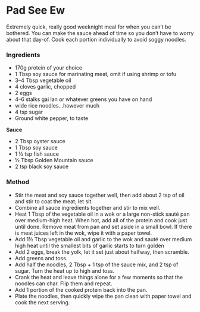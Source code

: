 # Pad See Ew

Extremely quick, really good weeknight meal for when you can’t be bothered. You can make the sauce ahead of time so you don’t have to worry about that day-of. Cook each portion individually to avoid soggy noodles.

### Ingredients

- 170g protein of your choice
- 1 Tbsp soy sauce for marinating meat, omit if using shrimp or tofu 
- 3–4 Tbsp vegetable oil
- 4 cloves garlic, chopped
- 2 eggs
- 4–6 stalks gai lan or whatever greens you have on hand
- wide rice noodles…however much
- 4 tsp sugar
- Ground white pepper, to taste

**Sauce**

- 2 Tbsp oyster sauce
- 1 Tbsp soy sauce
- 1 ½ tsp fish sauce
- ½ Tbsp Golden Mountain sauce
- 2 tsp black soy sauce

### Method

- Stir the meat and soy sauce together well, then add about 2 tsp of oil and stir to coat the meat; let sit.
- Combine all sauce ingredients together and stir to mix well.
- Heat 1 Tbsp of the vegetable oil in a wok or a large non-stick sauté pan over medium-high heat. When hot, add all of the protein and cook just until done. Remove meat from pan and set aside in a small bowl. If there is meat juices left in the wok, wipe it with a paper towel.
- Add 1½ Tbsp vegetable oil and garlic to the wok and sauté over medium high heat until the smallest bits of garlic starts to turn golden
- Add 2 eggs, break the yolk, let it set just about halfway, then scramble.
- Add greens and toss.
- Add half the noodles, 2 Tbsp + 1 tsp of the sauce mix, and 2 tsp of sugar. Turn the heat up to high and toss.
- Crank the heat and leave things alone for a few moments so that the noodles can char. Flip them and repeat.
- Add 1 portion of the cooked protein back into the pan. 
- Plate the noodles, then quickly wipe the pan clean with paper towel and cook the next serving.
